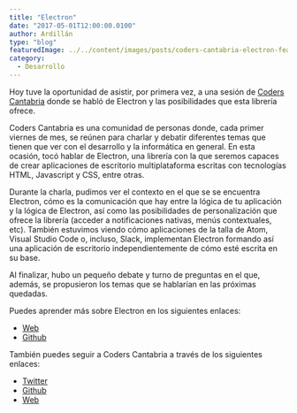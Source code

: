 ```yaml
---
title: "Electron"
date: "2017-05-01T12:00:00.0100"
author: Ardillán
type: "blog"
featuredImage: ../../content/images/posts/coders-cantabria-electron-featured.jpg
category:
  - Desarrollo
---
```


Hoy tuve la oportunidad de asistir, por primera vez, a una sesión de [Coders Cantabria](https://coderscantabria.com/ "Web Coders Cantabria") donde se habló de Electron y las posibilidades que esta librería ofrece.

Coders Cantabria es una comunidad de personas donde, cada primer viernes de mes, se reúnen para charlar y debatir diferentes temas que tienen que ver con el desarrollo y la informática en general. En esta ocasión, tocó hablar de Electron, una librería con la que seremos capaces de crear aplicaciones de escritorio multiplataforma escritas con tecnologías HTML, Javascript y CSS, entre otras.

Durante la charla, pudimos ver el contexto en el que se se encuentra Electron, cómo es la comunicación que hay entre la lógica de tu aplicación y la lógica de Electron, así como las posibilidades de personalización que ofrece la librería (acceder a notificaciones nativas, menús contextuales, etc). También estuvimos viendo cómo aplicaciones de la talla de Atom, Visual Studio Code o, incluso, Slack, implementan Electron formando así una aplicación de escritorio independientemente de cómo esté escrita en su base.

Al finalizar, hubo un pequeño debate y turno de preguntas en el que, además, se propusieron los temas que se hablarían en las próximas quedadas.

Puedes aprender más sobre Electron en los siguientes enlaces:

- [Web](https://electron.atom.io/ "Web oficial de Electron")
- [Github](https://github.com/electron/electron "Github Electron")

También puedes seguir a Coders Cantabria a través de los siguientes enlaces:

- [Twitter](https://twitter.com/coderscantabria?lang=es "Twitter Coders Cantabria")
- [Github](https://github.com/coders-cantabria/coders-cantabria "Github Coders Cantabria")
- [Web](https://twitter.com/coderscantabria?lang=es "Web Coders Cantabria")
